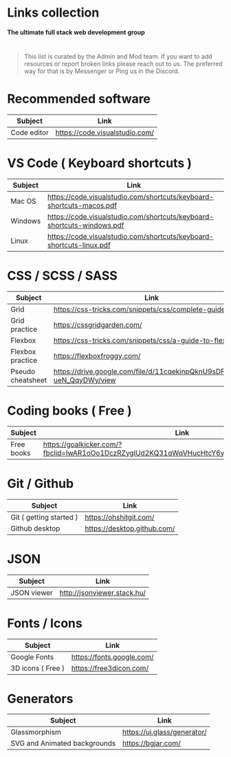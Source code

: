 # Links collection
#### The ultimate full stack web development group
#
#

> This list is curated by the Admin and Mod team. If you want to add resources or report broken links please reach out to us.
> The preferred way for that is by Messenger or Ping us in the Discord.
#
#


# Recommended software
| Subject | Link |
| ------ | ------ |
| Code editor  | https://code.visualstudio.com/ |

# VS Code ( Keyboard shortcuts )
| Subject | Link |
| ------ | ------ |
| Mac OS  | https://code.visualstudio.com/shortcuts/keyboard-shortcuts-macos.pdf  |
| Windows  | https://code.visualstudio.com/shortcuts/keyboard-shortcuts-windows.pdf  |
| Linux  | https://code.visualstudio.com/shortcuts/keyboard-shortcuts-linux.pdf  |

# CSS / SCSS / SASS
| Subject | Link |
| ------ | ------ |
| Grid | https://css-tricks.com/snippets/css/complete-guide-grid/ |
| Grid practice | https://cssgridgarden.com/ |
| Flexbox | https://css-tricks.com/snippets/css/a-guide-to-flexbox/ |
| Flexbox practice | https://flexboxfroggy.com/ |
| Pseudo cheatsheet | https://drive.google.com/file/d/11cqekinpQknU9sDFddJ7c-ueN_QqyDWy/view |

# Coding books ( Free )
| Subject | Link |
| ------ | ------ |
| Free books | https://goalkicker.com/?fbclid=IwAR1oOo1DczRZygIUd2KQ31qWqVHucHtcY6ylYVcj7pzFKGrwKFbXE_icumw |

# Git / Github
| Subject | Link |
| ------ | ------ |
| Git ( getting started ) | https://ohshitgit.com/ |
| Github desktop | https://desktop.github.com/ |

# JSON
| Subject | Link |
| ------ | ------ |
|JSON viewer | http://jsonviewer.stack.hu/ |

# Fonts / Icons
| Subject | Link |
| ------ | ------ |
| Google Fonts | https://fonts.google.com/ |
| 3D icons ( Free )  | https://free3dicon.com/ |


# Generators
| Subject | Link |
| ------ | ------ |
| Glassmorphism  | https://ui.glass/generator/ |
| SVG and Animated backgrounds  | https://bgjar.com/ |






